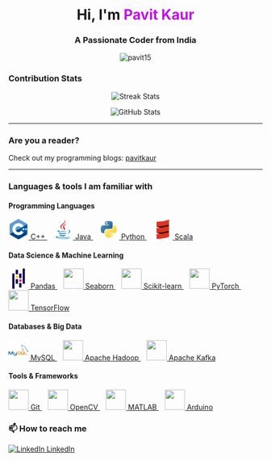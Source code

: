 <h1 align="center">Hi, I'm <span style="color:#c110e5;">Pavit Kaur</span></h1>
<h3 align="center">A Passionate Coder from India</h3>

<p align="center">
  <img src="https://komarev.com/ghpvc/?username=pavit15&label=Profile%20Views&color=c110e5&style=plastic" alt="pavit15" />
</p>

###  Contribution Stats
<p align="center">
  <img src="https://github-readme-streak-stats.herokuapp.com/?user=pavit15&theme=tokyonight" alt="Streak Stats" />
</p>
<p align="center">
  <img src="https://github-readme-stats.vercel.app/api?username=pavit15&show_icons=true&hide=issues&theme=tokyonight" alt="GitHub Stats" />
</p>

---

###  Are you a reader?  
Check out my programming blogs: [pavitkaur](https://keepingupwithai.hashnode.dev/)  

---

### Languages & tools I am familiar with  

#### Programming Languages  
<p align="left">
  <a href="https://www.w3schools.com/cpp/" target="_blank" title="C++">
    <img src="https://raw.githubusercontent.com/devicons/devicon/master/icons/cplusplus/cplusplus-original.svg" width="40" height="40"/> C++
  </a> &nbsp;&nbsp;
  <a href="https://www.java.com" target="_blank" title="Java">
    <img src="https://raw.githubusercontent.com/devicons/devicon/master/icons/java/java-original.svg" width="40" height="40"/> Java
  </a> &nbsp;&nbsp;
  <a href="https://www.python.org" target="_blank" title="Python">
    <img src="https://raw.githubusercontent.com/devicons/devicon/master/icons/python/python-original.svg" width="40" height="40"/> Python
  </a> &nbsp;&nbsp;
  <a href="https://www.scala-lang.org" target="_blank" title="Scala">
    <img src="https://raw.githubusercontent.com/devicons/devicon/master/icons/scala/scala-original.svg" width="40" height="40"/> Scala
  </a>
</p>

#### Data Science & Machine Learning  
<p align="left">
  <a href="https://pandas.pydata.org/" target="_blank" title="Pandas">
    <img src="https://raw.githubusercontent.com/devicons/devicon/master/icons/pandas/pandas-original.svg" width="40" height="40"/> Pandas
  </a> &nbsp;&nbsp;
  <a href="https://seaborn.pydata.org/" target="_blank" title="Seaborn">
    <img src="https://seaborn.pydata.org/_images/logo-mark-lightbg.svg" width="40" height="40"/> Seaborn
  </a> &nbsp;&nbsp;
  <a href="https://scikit-learn.org/" target="_blank" title="Scikit-learn">
    <img src="https://upload.wikimedia.org/wikipedia/commons/0/05/Scikit_learn_logo_small.svg" width="40" height="40"/> Scikit-learn
  </a> &nbsp;&nbsp;
  <a href="https://pytorch.org/" target="_blank" title="PyTorch">
    <img src="https://www.vectorlogo.zone/logos/pytorch/pytorch-icon.svg" width="40" height="40"/> PyTorch
  </a> &nbsp;&nbsp;
  <a href="https://www.tensorflow.org" target="_blank" title="TensorFlow">
    <img src="https://www.vectorlogo.zone/logos/tensorflow/tensorflow-icon.svg" width="40" height="40"/> TensorFlow
  </a>
</p>

#### Databases & Big Data  
<p align="left">
  <a href="https://www.mysql.com/" target="_blank" title="MySQL">
    <img src="https://raw.githubusercontent.com/devicons/devicon/master/icons/mysql/mysql-original-wordmark.svg" width="40" height="40"/> MySQL
  </a> &nbsp;&nbsp;
  <a href="https://hadoop.apache.org/" target="_blank" title="Apache Hadoop">
    <img src="https://www.vectorlogo.zone/logos/apache_hadoop/apache_hadoop-icon.svg" width="40" height="40"/> Apache Hadoop
  </a> &nbsp;&nbsp;
  <a href="https://kafka.apache.org/" target="_blank" title="Apache Kafka">
    <img src="https://www.vectorlogo.zone/logos/apache_kafka/apache_kafka-icon.svg" width="40" height="40"/> Apache Kafka
  </a>
</p>

#### Tools & Frameworks  
<p align="left">
  <a href="https://git-scm.com/" target="_blank" title="Git">
    <img src="https://www.vectorlogo.zone/logos/git-scm/git-scm-icon.svg" width="40" height="40"/> Git
  </a> &nbsp;&nbsp;
  <a href="https://opencv.org/" target="_blank" title="OpenCV">
    <img src="https://www.vectorlogo.zone/logos/opencv/opencv-icon.svg" width="40" height="40"/> OpenCV
  </a> &nbsp;&nbsp;
  <a href="https://www.mathworks.com/" target="_blank" title="MATLAB">
    <img src="https://upload.wikimedia.org/wikipedia/commons/2/21/Matlab_Logo.png" width="40" height="40"/> MATLAB
  </a> &nbsp;&nbsp;
  <a href="https://www.arduino.cc/" target="_blank" title="Arduino">
    <img src="https://cdn.worldvectorlogo.com/logos/arduino-1.svg" width="40" height="40"/> Arduino
  </a>
</p>

### 📫 How to reach me
<p align="left">
  <a href="https://linkedin.com/in/pavit-kaur-8b990b279" target="_blank">
    <img src="https://raw.githubusercontent.com/rahuldkjain/github-profile-readme-generator/master/src/images/icons/Social/linked-in-alt.svg" alt="LinkedIn" height="30" width="40" />
    LinkedIn
  </a>
</p>

